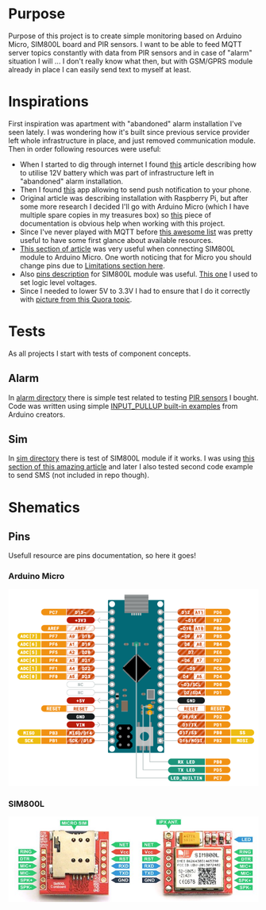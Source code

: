 # Purpose

Purpose of this project is to create simple monitoring based on Arduino Micro, SIM800L board and PIR sensors. I want to be able to feed MQTT server topics constantly with data from PIR sensors and in case of "alarm" situation I will ... I don't really know what then, but with GSM/GPRS module already in place I can easily send text to myself at least. 

# Inspirations

First inspiration was apartment with "abandoned" alarm installation I've seen lately. I was wondering how it's built since previous service provider left whole infrastructure in place, and just removed communication module. Then in order following resources were useful: 
 * When I started to dig through internet I found [this](https://www.enigma14.eu/wiki/5V_UPS_for_Raspberry_Pi) article describing how to utilise 12V battery which was part of infrastructure left in "abandoned" alarm installation. 
 * Then I found [this](https://www.pushsafer.com/en/pushapi#api-read) app allowing to send push notification to your phone. 
 * Original article was describing installation with Raspberry Pi, but after some more research I decided I'll go with Arduino Micro (which I have multiple spare copies in my treasures box) so [this](https://content.arduino.cc/assets/Pinout-Micro_latest.pdf) piece of documentation is obvious help when working with this project. 
 * Since I've never played with MQTT before [this awesome list](https://github.com/hobbyquaker/awesome-mqtt) was pretty useful to have some first glance about available resources. 
 * [This section of article](https://lastminuteengineers.com/sim800l-gsm-module-arduino-tutorial/#wiring-sim800l-gsm-module-to-arduino-uno) was very useful when connecting SIM800L module to Arduino Micro. One worth noticing that for Micro you should change pins due to [Limitations section here](https://www.arduino.cc/en/Reference/softwareSerial).
* Also [pins description](https://forum.arduino.cc/index.php?topic=525769.0) for SIM800L module was useful. [This one](https://www.electroschematics.com/introducingsim800l/) I used to set logic level voltages. 
* Since I needed to lower 5V to 3.3V I had to ensure that I do it correctly with [picture from this Quora topic](https://www.quora.com/How-many-pins-on-Arduino-Uno-give-a3-3v-pin-output). 


# Tests

As all projects I start with tests of component concepts. 

## Alarm

In [alarm directory](./tests/alarm) there is simple test related to testing [PIR sensors](https://www.paradox.com/Products/default.asp?CATID=8&SUBCATID=80&PRD=34) I bought. Code was written using simple [INPUT_PULLUP built-in examples](https://www.arduino.cc/en/Tutorial/InputPullupSerial) from Arduino creators. 

## Sim

In [sim directory](./tests/sim) there is test of SIM800L module if it works. I was using [this section of this amazing article](https://lastminuteengineers.com/sim800l-gsm-module-arduino-tutorial/#arduino-code-testing-at-commands) and later I also tested second code example to send SMS (not included in repo though). 

# Shematics

## Pins

Usefull resource are pins documentation, so here it goes!

### Arduino Micro
![Arduino Micro](./ArduinoMicro.png)

### SIM800L

![SIM800L](./SIM800L.png)